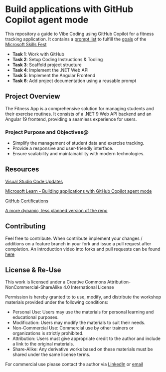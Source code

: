 # Build applications with GitHub Copilot agent mode

This repository a guide to Vibe Coding using GitHub Copilot for a fitness tracking application. It contains a [prompt list](docs/readme.md) to fulfill the [goals](/docs/octofit_story.md) of the [Microsoft Skills Fest](https://aiskillsfest.event.microsoft.com/)

- **Task 1**: Work with GitHub
- **Task 2**: Setup Coding Instructions & Tooling
- **Task 3**: Scaffold project structure
- **Task 4**: Implement the .NET Web API
- **Task 5**: Implement the Angular Frontend
- **Task 6**: Add project documentation using a reusable prompt

## Project Overview

The Fitness App is a comprehensive solution for managing students and their exercise routines. It consists of a .NET 9 Web API backend and an Angular 19 frontend, providing a seamless experience for users.

### Project Purpose and Objectives@

- Simplify the management of student data and exercise tracking.
- Provide a responsive and user-friendly interface.
- Ensure scalability and maintainability with modern technologies.

## Resources

[Visual Studio Code Updates](https://code.visualstudio.com/updates/)

[Microsoft Learn - Building applications with GitHub Copilot agent mode](https://learn.microsoft.com/en-us/training/modules/github-copilot-agent-mode/)

[GitHub Certifications](https://resources.github.com/learn/certifications/)

[A more dynamic, less planned version of the repo](https://github.com/alexander-kastil/github-copilot-skills-fest-dynamic)

## Contributing

Feel free to contribute. When contribute implement your changes / additions on a feature branch in your fork and issue a pull request after completion. An introduction video into forks and pull requests can be found [here](https://www.youtube.com/watch?v=nT8KGYVurIU)

## License & Re-Use

This work is licensed under a Creative Commons Attribution-NonCommercial-ShareAlike 4.0 International License

Permission is hereby granted to to use, modify, and distribute the workshop materials provided under the following conditions:

- Personal Use: Users may use the materials for personal learning and educational purposes.
- Modification: Users may modify the materials to suit their needs.
- Non-Commercial Use: Commercial use by other trainers or organizations is strictly prohibited.
- Attribution: Users must give appropriate credit to the author and include a link to the original materials.
- Share-Alike: Any derivative works based on these materials must be shared under the same license terms.

For commercial use please contact the author via [LinkedIn](https://www.linkedin.com/in/alexander-kastil-3bb26511a/) or [email](mailto:alexander.kastil@integrations.at)
